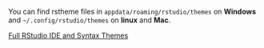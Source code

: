 You can find rstheme files in `appdata/roaming/rstudio/themes` on **Windows** and `~/.config/rstudio/themes` on **linux** and **Mac**.

[Full RStudio IDE and Syntax Themes](https://www.garrickadenbuie.com/project/rsthemes/)
